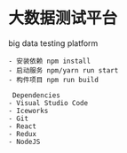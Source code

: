 # 大数据测试平台
big data testing platform

```
- 安装依赖 npm install
- 启动服务 npm/yarn run start
- 构件项目 npm run build

 Dependencies
- Visual Studio Code
- Iceworks
- Git
- React
- Redux
- NodeJS
